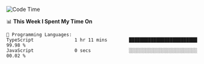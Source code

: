 <!--START_SECTION:waka-->
![Code Time](http://img.shields.io/badge/Code%20Time-1%2C053%20hrs%2014%20mins-blue)

📊 **This Week I Spent My Time On** 

```text
💬 Programming Languages: 
TypeScript               1 hr 11 mins        █████████████████████████   99.98 % 
JavaScript               0 secs              ░░░░░░░░░░░░░░░░░░░░░░░░░   00.02 % 
```


<!--END_SECTION:waka-->